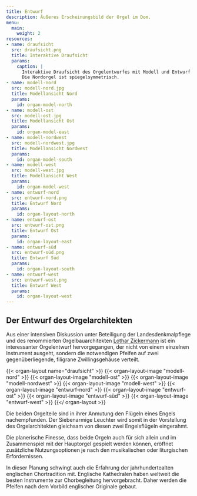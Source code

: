 ```yaml
---
title: Entwurf
description: Äußeres Erscheinungsbild der Orgel im Dom.
menu:
  main:
    weight: 2
resources:
- name: draufsicht
  src: draufsicht.png
  title: Interaktive Draufsicht
  params:
    caption: |
      Interaktive Draufsicht des Orgelentwurfes mit Modell und Entwurf der Südorgel.
      Die Nordorgel ist spiegelsymmetrisch.
- name: modell-nord
  src: modell-nord.jpg
  title: Modellansicht Nord
  params:
    id: organ-model-north
- name: modell-ost
  src: modell-ost.jpg
  title: Modellansicht Ost
  params:
    id: organ-model-east
- name: modell-nordwest
  src: modell-nordwest.jpg
  title: Modellansicht Nordwest
  params:
    id: organ-model-south
- name: modell-west
  src: modell-west.jpg
  title: Modellansicht West
  params:
    id: organ-model-west
- name: entwurf-nord
  src: entwurf-nord.png
  title: Entwurf Nord
  params:
    id: organ-layout-north
- name: entwurf-ost
  src: entwurf-ost.png
  title: Entwurf Ost
  params:
    id: organ-layout-east
- name: entwurf-süd
  src: entwurf-süd.png
  title: Entwurf Süd
  params:
    id: organ-layout-south
- name: entwurf-west
  src: entwurf-west.png
  title: Entwurf West
  params:
    id: organ-layout-west
---
```


## Der Entwurf des Orgelarchitekten
Aus einer intensiven Diskussion unter Beteiligung der Landesdenkmalpflege 
und des renommierten Orgelbauarchitekten [Lothar Zickermann](https://orgelarchitektur-zickermann.de/aktuell/) 
ist ein interessanter Orgelentwurf hervorgegangen, der nicht von einem einzelnen Instrument ausgeht, 
sondern die notwendigen Pfeifen auf zwei gegenüberliegende, filigrane Zwillingsgehäuse verteilt.

{{< organ-layout name="draufsicht" >}}
{{< organ-layout-image "modell-nord" >}}
{{< organ-layout-image "modell-ost" >}}
{{< organ-layout-image "modell-nordwest" >}}
{{< organ-layout-image "modell-west" >}}
{{< organ-layout-image "entwurf-nord" >}}
{{< organ-layout-image "entwurf-ost" >}}
{{< organ-layout-image "entwurf-süd" >}}
{{< organ-layout-image "entwurf-west" >}}
{{</ organ-layout >}}

Die beiden Orgelteile sind in ihrer Anmutung den Flügeln eines Engels nachempfunden.
Der Siebenarmige Leuchter wird somit in der Vorstellung des Orgelarchitekten 
gleichsam von diesen zwei Engelsflügeln eingerahmt. 

Die planerische Finesse, dass beide Orgeln auch für sich allein 
und im Zusammenspiel mit der Hauptorgel gespielt werden können, 
eröffnet zusätzliche Nutzungsoptionen je nach den musikalischen oder liturgischen Erfordernissen.

In dieser Planung schwingt auch die Erfahrung der jahrhundertealten englischen Chortradition mit. 
Englische Kathedralen haben weltweit die besten Instrumente zur Chorbegleitung hervorgebracht. 
Daher werden die Pfeifen nach dem Vorbild englischer Originale gebaut. 
